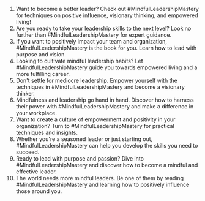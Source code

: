 1. Want to become a better leader? Check out #MindfulLeadershipMastery for techniques on positive influence, visionary thinking, and empowered living!
2. Are you ready to take your leadership skills to the next level? Look no further than #MindfulLeadershipMastery for expert guidance.
3. If you want to positively impact your team and organization, #MindfulLeadershipMastery is the book for you. Learn how to lead with purpose and vision.
4. Looking to cultivate mindful leadership habits? Let #MindfulLeadershipMastery guide you towards empowered living and a more fulfilling career.
5. Don't settle for mediocre leadership. Empower yourself with the techniques in #MindfulLeadershipMastery and become a visionary thinker.
6. Mindfulness and leadership go hand in hand. Discover how to harness their power with #MindfulLeadershipMastery and make a difference in your workplace.
7. Want to create a culture of empowerment and positivity in your organization? Turn to #MindfulLeadershipMastery for practical techniques and insights.
8. Whether you're a seasoned leader or just starting out, #MindfulLeadershipMastery can help you develop the skills you need to succeed.
9. Ready to lead with purpose and passion? Dive into #MindfulLeadershipMastery and discover how to become a mindful and effective leader.
10. The world needs more mindful leaders. Be one of them by reading #MindfulLeadershipMastery and learning how to positively influence those around you.
